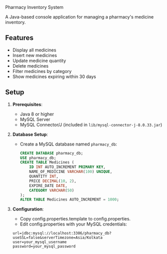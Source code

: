 Pharmacy Inventory System

A Java-based console application for managing a pharmacy's medicine inventory.

## Features
- Display all medicines
- Insert new medicines
- Update medicine quantity
- Delete medicines
- Filter medicines by category
- Show medicines expiring within 30 days

## Setup
1. **Prerequisites**:
    - Java 8 or higher
    - MySQL Server
    - MySQL Connector/J (included in `lib/mysql-connector-j-8.0.33.jar`)

2. **Database Setup**:
    - Create a MySQL database named `pharmacy_db`:
      ```sql
      CREATE DATABASE pharmacy_db;
      USE pharmacy_db;
      CREATE TABLE Medicines (
          ID INT AUTO_INCREMENT PRIMARY KEY,
          NAME_OF_MEDICINE VARCHAR(100) UNIQUE,
          QUANTITY INT,
          PRICE DECIMAL(10, 2),
          EXPIRE_DATE DATE,
          CATEGORY VARCHAR(50)
      );
      ALTER TABLE Medicines AUTO_INCREMENT = 1000;
      ```
3. **Configuration**:
   - Copy config.properties.template to config.properties.
   - Edit config.properties with your MySQL credentials:
    ```text
    url=jdbc:mysql://localhost:3306/pharmacy_db?useSSL=false&serverTimezone=Asia/Kolkata
    user=your_mysql_username
    password=your_mysql_password
   ```
